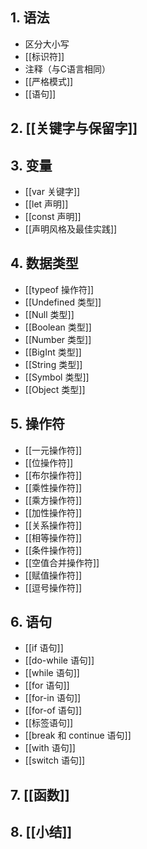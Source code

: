 ## 1. 语法
- 区分大小写
- [[标识符]]
- 注释（与C语言相同）
- [[严格模式]]
- [[语句]]
## 2. [[关键字与保留字]]
## 3. 变量
- [[var 关键字]]
- [[let 声明]]
- [[const 声明]]
- [[声明风格及最佳实践]]
## 4. 数据类型
- [[typeof 操作符]]
- [[Undefined 类型]]
- [[Null 类型]]
- [[Boolean 类型]]
- [[Number 类型]]
- [[BigInt 类型]]
- [[String 类型]]
- [[Symbol 类型]]
- [[Object 类型]]
## 5. 操作符
- [[一元操作符]]
- [[位操作符]]
- [[布尔操作符]]
- [[乘性操作符]]
- [[乘方操作符]]
- [[加性操作符]]
- [[关系操作符]]
- [[相等操作符]]
- [[条件操作符]]
- [[空值合并操作符]]
- [[赋值操作符]]
- [[逗号操作符]]
## 6. 语句
- [[if 语句]]
- [[do-while 语句]]
- [[while 语句]]
- [[for 语句]]
- [[for-in 语句]]
- [[for-of 语句]]
- [[标签语句]]
- [[break 和 continue 语句]]
- [[with 语句]]
- [[switch 语句]]
## 7. [[函数]]
## 8. [[小结]]

